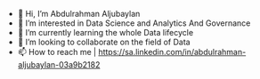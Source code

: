 - 👋 Hi, I’m Abdulrahman Aljubaylan
- 👀 I’m interested in Data Science and Analytics And Governance
- 🌱 I’m currently learning the whole Data lifecycle 
- 💞️ I’m looking to collaborate on the field of Data
- 📫 How to reach me | https://sa.linkedin.com/in/abdulrahman-aljubaylan-03a9b2182

<!---
Abdulrahman008/Abdulrahman008 is a ✨ special ✨ repository because its `README.md` (this file) appears on your GitHub profile.
You can click the Preview link to take a look at your changes.
--->
